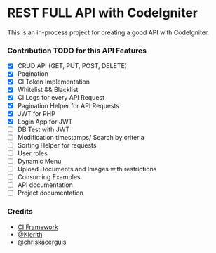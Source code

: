 # REST FULL API with CodeIgniter

This is an in-process project for creating a good API with CodeIgniter.

### Contribution TODO for this API Features

- [x] CRUD API (GET, PUT, POST, DELETE)
- [x] Pagination
- [x] CI Token Implementation
- [x] Whitelist && Blacklist
- [x] CI Logs for every API Request
- [x] Pagination Helper for API Requests
- [x] JWT for PHP
- [x] Login App for JWT
- [ ] DB Test with JWT
- [ ] Modification timestamps/ Search by criteria
- [ ] Sorting Helper for requests
- [ ] User roles
- [ ] Dynamic Menu
- [ ] Upload Documents and Images with restrictions
- [ ] Consuming Examples
- [ ] API documentation
- [ ] Project documentation

### Credits
* [CI Framework](https://codeigniter.com/)
* [@Klerith](https://github.com/Klerith)
* [@chriskacerguis](https://github.com/chriskacerguis/codeigniter-restserver)
